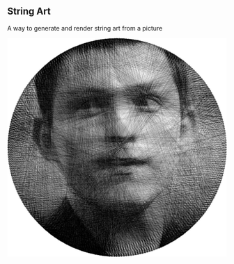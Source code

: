 ## String Art
A way to generate and render string art from a picture

![alt text](https://github.com/atuecke/string-art/blob/main/docs/example.jpg)
